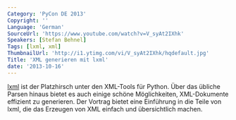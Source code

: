 ```yaml
---
Category: 'PyCon DE 2013'
Copyright: ''
Language: 'German'
SourceUrl: 'https://www.youtube.com/watch?v=V_syAt2IXhk'
Speakers: [Stefan Behnel]
Tags: [lxml, xml]
ThumbnailUrl: 'http://i1.ytimg.com/vi/V_syAt2IXhk/hqdefault.jpg'
Title: 'XML generieren mit lxml'
date: '2013-10-16'
---
```

[lxml](http://lxml.de/) ist der Platzhirsch unter den XML-Tools für Python. Über das übliche Parsen hinaus bietet es auch einige schöne Möglichkeiten, XML-Dokumente effizient zu generieren. Der Vortrag bietet eine Einführung in die Teile von lxml, die das Erzeugen von XML einfach und übersichtlich machen.
